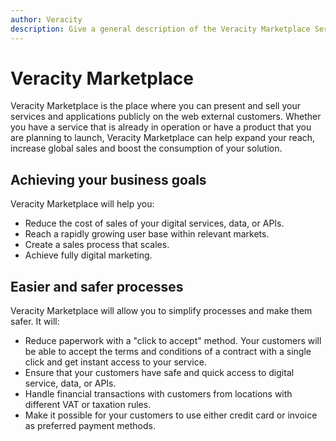 ```yaml
---
author: Veracity
description: Give a general description of the Veracity Marketplace Service.
---
```


# Veracity Marketplace
Veracity Marketplace is the place where you can present and sell your services and applications publicly on the web external customers. Whether you have a service that is already in operation or have a product that you are planning to launch, Veracity Marketplace can help expand your reach, increase global sales and boost the consumption of your solution.

## Achieving your business goals 
Veracity Marketplace will help you:
* Reduce the cost of sales of your digital services, data, or APIs.
* Reach a rapidly growing user base within relevant markets.
* Create a sales process that scales.
* Achieve fully digital marketing.


## Easier and safer processes
Veracity Marketplace will allow you to simplify processes and make them safer. It will:
* Reduce paperwork with a "click to accept" method. Your customers will be able to accept the terms and conditions of a contract with a single click and get instant access to your service.
* Ensure that your customers have safe and quick access to digital service, data, or APIs.
* Handle financial transactions with customers from locations with different VAT or taxation rules.
* Make it possible for your customers to use either credit card or invoice as preferred payment methods.
